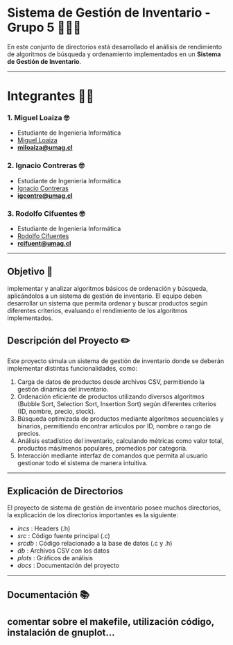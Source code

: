 # Sistema de Gestión de Inventario - Grupo 5 🧍🧍‍♀️

En este conjunto de directorios está desarrollado el análisis de rendimiento de algoritmos de búsqueda y ordenamiento implementados en un **Sistema de Gestión de Inventario**.

---

# Integrantes 👨‍💻

### 1. Miguel Loaiza 🤓
- Estudiante de Ingeniería Informática
- [Miguel Loaiza](https://github.com/EhMigueh)
- **miloaiza@umag.cl**

### 2. Ignacio Contreras 🤓
- Estudiante de Ingeniería Informática
- [Ignacio Contreras](https://github.com/Dysnomia9)
- **igcontre@umag.cl**

### 3. Rodolfo Cifuentes 🤓
- Estudiante de Ingeniería Informática
- [Rodolfo Cifuentes](https://github.com/Fitooooooooo)
- **rcifuent@umag.cl**

---

## Objetivo 🎯

implementar y analizar algoritmos básicos de ordenación y búsqueda, aplicándolos a un sistema de gestión de inventario. El equipo deben desarrollar un sistema que permita ordenar y buscar productos según diferentes criterios, evaluando el rendimiento de los algoritmos implementados.

## Descripción del Proyecto ✏️
Este proyecto simula un sistema de gestión de inventario donde se deberán implementar distintas funcionalidades, como:

1. Carga de datos de productos desde archivos CSV, permitiendo la gestión dinámica del inventario.
2. Ordenación eficiente de productos utilizando diversos algoritmos (Bubble Sort, Selection Sort, Insertion Sort) según diferentes criterios (ID, nombre, precio, stock).
3. Búsqueda optimizada de productos mediante algoritmos secuenciales y binarios, permitiendo encontrar artículos por ID, nombre o rango de precios.
4. Análisis estadístico del inventario, calculando métricas como valor total, productos más/menos populares, promedios por categoría.
5. Interacción mediante interfaz de comandos que permita al usuario gestionar todo el sistema de manera intuitiva.


---

## Explicación de Directorios
El proyecto de sistema de gestión de inventario posee muchos directorios, la explicación de los directorios importantes es la siguiente:

 - *incs*     : Headers (.h)
 - *src*      : Código fuente principal (.c)
 - *srcdb*    : Código relacionado a la base de datos (.c y .h)
 - *db*       : Archivos CSV con los datos
 - *plots*    : Gráficos de análisis
 - *docs*     : Documentación del proyecto


---

## Documentación 📚


## comentar sobre el makefile, utilización código, instalación de gnuplot...
